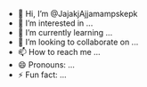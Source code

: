 - 👋 Hi, I’m @JajakjAjjamampskepk
- 👀 I’m interested in ...
- 🌱 I’m currently learning ...
- 💞️ I’m looking to collaborate on ...
- 📫 How to reach me ...
- 😄 Pronouns: ...
- ⚡ Fun fact: ...

<!---
JajakjAjjamampskepk/JajakjAjjamampskepk is a ✨ special ✨ repository because its `README.md` (this file) appears on your GitHub profile.
You can click the Preview link to take a look at your changes.
--->
